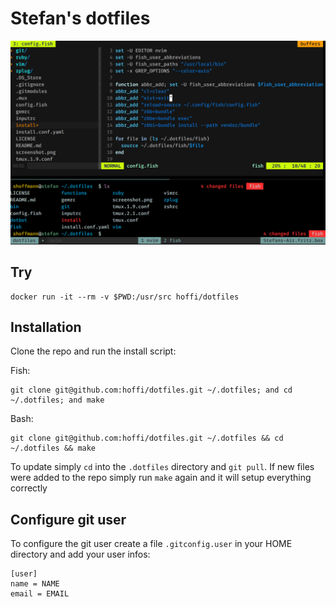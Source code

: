 # Stefan's dotfiles

![Screenshot of vim and shell prompt](https://raw.githubusercontent.com/hoffi/dotfiles/fish/screenshot.png)

## Try

```fish
docker run -it --rm -v $PWD:/usr/src hoffi/dotfiles
```

## Installation
Clone the repo and run the install script:

Fish:
```fish
git clone git@github.com:hoffi/dotfiles.git ~/.dotfiles; and cd ~/.dotfiles; and make
```

Bash:
```fish
git clone git@github.com:hoffi/dotfiles.git ~/.dotfiles && cd ~/.dotfiles && make
```

To update simply `cd` into the `.dotfiles` directory and `git pull`.
If new files were added to the repo simply run `make` again and it will setup
everything correctly

## Configure git user
To configure the git user create a file `.gitconfig.user` in your HOME directory
and add your user infos:
```
[user]
name = NAME
email = EMAIL
```

